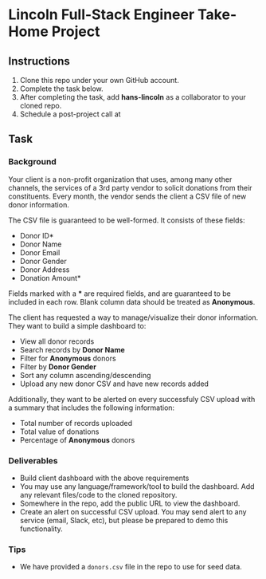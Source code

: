 # Lincoln Full-Stack Engineer Take-Home Project

## Instructions

1. Clone this repo under your own GitHub account.
2. Complete the task below.
3. After completing the task, add **hans-lincoln** as a collaborator to your cloned repo.
4. Schedule a post-project call at 

## Task 

### Background

Your client is a non-profit organization that uses, among many other channels, the services of a 3rd party vendor to solicit donations from their constituents. Every month, the vendor sends the client a CSV file of new donor information.

The CSV file is guaranteed to be well-formed. It consists of these fields:

- Donor ID*
- Donor Name
- Donor Email
- Donor Gender
- Donor Address
- Donation Amount*

Fields marked with a **\*** are required fields, and are guaranteed to be included in each row. Blank column data should be treated as **Anonymous**.

The client has requested a way to manage/visualize their donor information. They want to build a simple dashboard to:

- View all donor records
- Search records by **Donor Name**
- Filter for **Anonymous** donors
- Filter by **Donor Gender**
- Sort any column ascending/descending
- Upload any new donor CSV and have new records added

Additionally, they want to be alerted on every successfuly CSV upload with a summary that includes the following information:

- Total number of records uploaded
- Total value of donations
- Percentage of **Anonymous** donors

### Deliverables

- Build client dashboard with the above requirements
- You may use any language/framework/tool to build the dashboard. Add any relevant files/code to the cloned repository.
- Somewhere in the repo, add the public URL to view the dashboard.
- Create an alert on successful CSV upload. You may send alert to any service (email, Slack, etc), but please be prepared to demo this functionality.

### Tips

- We have provided a `donors.csv` file in the repo to use for seed data.
